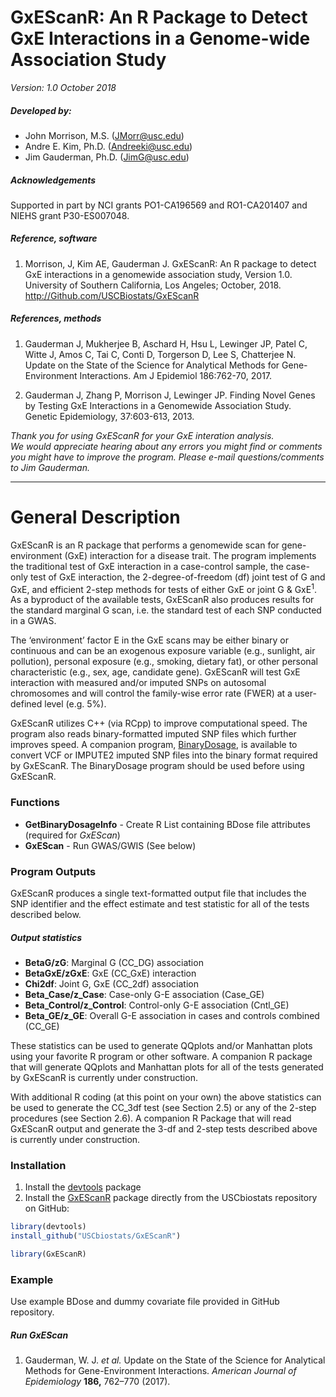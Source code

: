 GxEScanR: An R Package to Detect GxE Interactions in a Genome-wide Association Study
================

*Version: 1.0*
*October 2018*

##### Developed by:

-   John Morrison, M.S. (<JMorr@usc.edu>)
-   Andre E. Kim, Ph.D. (<Andreeki@usc.edu>)
-   Jim Gauderman, Ph.D. (<JimG@usc.edu>)

##### Acknowledgements

Supported in part by NCI grants PO1-CA196569 and RO1-CA201407 and NIEHS grant P30-ES007048.

##### Reference, software

1.  Morrison, J, Kim AE, Gauderman J. GxEScanR: An R package to detect GxE interactions in a genomewide association study, Version 1.0. University of Southern California, Los Angeles; October, 2018. <http://Github.com/USCBiostats/GxEScanR>

##### References, methods

1.  Gauderman J, Mukherjee B, Aschard H, Hsu L, Lewinger JP, Patel C, Witte J, Amos C, Tai C, Conti D, Torgerson D, Lee S, Chatterjee N. Update on the State of the Science for Analytical Methods for Gene-Environment Interactions. Am J Epidemiol 186:762-70, 2017.

2.  Gauderman J, Zhang P, Morrison J, Lewinger JP. Finding Novel Genes by Testing GxE Interactions in a Genomewide Association Study. Genetic Epidemiology, 37:603-613, 2013.
    <br>

*Thank you for using GxEScanR for your GxE interation analysis.*
<br> *We would appreciate hearing about any errors you might find or comments you might have to improve the program. Please e-mail questions/comments to Jim Gauderman.*

------------------------------------------------------------------------

General Description
===================

GxEScanR is an R package that performs a genomewide scan for gene-environment (GxE) interaction for a disease trait. The program implements the traditional test of GxE interaction in a case-control sample, the case-only test of GxE interaction, the 2-degree-of-freedom (df) joint test of G and GxE, and efficient 2-step methods for tests of either GxE or joint G & GxE<sup>1</sup>. As a byproduct of the available tests, GxEScanR also produces results for the standard marginal G scan, i.e. the standard test of each SNP conducted in a GWAS.

The ‘environment’ factor E in the GxE scans may be either binary or continuous and can be an exogenous exposure variable (e.g., sunlight, air pollution), personal exposure (e.g., smoking, dietary fat), or other personal characteristic (e.g., sex, age, candidate gene). GxEScanR will test GxE interaction with measured and/or imputed SNPs on autosomal chromosomes and will control the family-wise error rate (FWER) at a user-defined level (e.g. 5%).

GxEScanR utilizes C++ (via RCpp) to improve computational speed. The program also reads binary-formatted imputed SNP files which further improves speed. A companion program, [BinaryDosage](http://Github.com/USCBiostats/BinaryDosage), is available to convert VCF or IMPUTE2 imputed SNP files into the binary format required by GxEScanR. The BinaryDosage program should be used before using GxEScanR.

### Functions

-   **GetBinaryDosageInfo** - Create R List containing BDose file attributes (required for *GxEScan*)
-   **GxEScan** - Run GWAS/GWIS (See below)

### Program Outputs

GxEScanR produces a single text-formatted output file that includes the SNP identifier and the effect estimate and test statistic for all of the tests described below.

##### Output statistics

-   **BetaG/zG**: Marginal G (CC\_DG) association
-   **BetaGxE/zGxE**: GxE (CC\_GxE) interaction
-   **Chi2df**: Joint G, GxE (CC\_2df) association
-   **Beta\_Case/z\_Case**: Case-only G-E association (Case\_GE)
-   **Beta\_Control/z\_Control**: Control-only G-E association (Cntl\_GE)
-   **Beta\_GE/z\_GE**: Overall G-E association in cases and controls combined (CC\_GE)

These statistics can be used to generate QQplots and/or Manhattan plots using your favorite R program or other software. A companion R package that will generate QQplots and Manhattan plots for all of the tests generated by GxEScanR is currently under construction.

With additional R coding (at this point on your own) the above statistics can be used to generate the CC\_3df test (see Section 2.5) or any of the 2-step procedures (see Section 2.6). A companion R Package that will read GxEScanR output and generate the 3-df and 2-step tests described above is currently under construction.

### Installation

1.  Install the [devtools](https://github.com/hadley/devtools) package
2.  Install the [GxEScanR](https://github.com/USCbiostats/GxEScanR) package directly from the USCbiostats repository on GitHub:

``` r
library(devtools)
install_github("USCbiostats/GxEScanR")

library(GxEScanR)
```

### Example

Use example BDose and dummy covariate file provided in GitHub repository.

##### Run GxEScan

1. Gauderman, W. J. *et al.* Update on the State of the Science for Analytical Methods for Gene-Environment Interactions. *American Journal of Epidemiology* **186,** 762–770 (2017).
